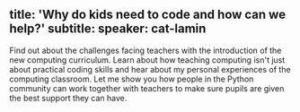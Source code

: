 title: 'Why do kids need to code and how can we help?'
subtitle:
speaker: cat-lamin
---
Find out about the challenges facing teachers with the introduction of the new computing curriculum. Learn about how teaching computing isn't just about practical coding skills and hear about my personal experiences of the computing classroom. Let me show you how people in the Python community can work together with teachers to make sure pupils are given the best support they can have.
